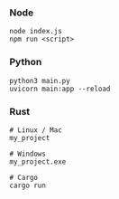 ### Node
```shell
node index.js
npm run <script>
```


### Python

```shell
python3 main.py
uvicorn main:app --reload
```


### Rust
```shell
# Linux / Mac
my_project

# Windows
my_project.exe

# Cargo
cargo run
```
